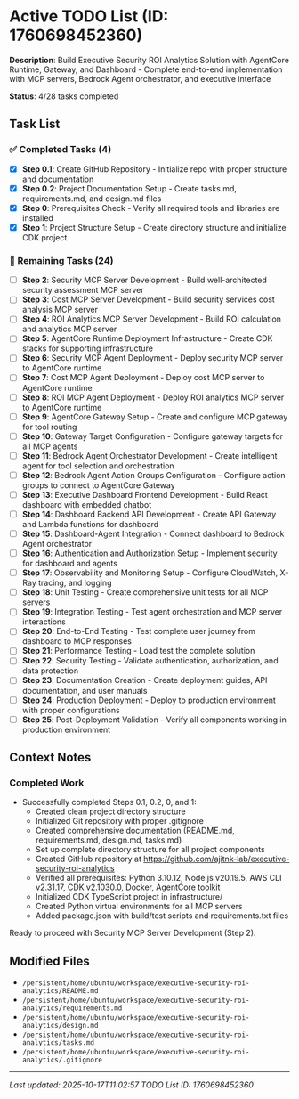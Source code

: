 # Active TODO List (ID: 1760698452360)

**Description**: Build Executive Security ROI Analytics Solution with AgentCore Runtime, Gateway, and Dashboard - Complete end-to-end implementation with MCP servers, Bedrock Agent orchestrator, and executive interface

**Status**: 4/28 tasks completed

## Task List

### ✅ Completed Tasks (4)
- [x] **Step 0.1**: Create GitHub Repository - Initialize repo with proper structure and documentation
- [x] **Step 0.2**: Project Documentation Setup - Create tasks.md, requirements.md, and design.md files
- [x] **Step 0**: Prerequisites Check - Verify all required tools and libraries are installed
- [x] **Step 1**: Project Structure Setup - Create directory structure and initialize CDK project

### 🔄 Remaining Tasks (24)
- [ ] **Step 2**: Security MCP Server Development - Build well-architected security assessment MCP server
- [ ] **Step 3**: Cost MCP Server Development - Build security services cost analysis MCP server
- [ ] **Step 4**: ROI Analytics MCP Server Development - Build ROI calculation and analytics MCP server
- [ ] **Step 5**: AgentCore Runtime Deployment Infrastructure - Create CDK stacks for supporting infrastructure
- [ ] **Step 6**: Security MCP Agent Deployment - Deploy security MCP server to AgentCore runtime
- [ ] **Step 7**: Cost MCP Agent Deployment - Deploy cost MCP server to AgentCore runtime
- [ ] **Step 8**: ROI MCP Agent Deployment - Deploy ROI analytics MCP server to AgentCore runtime
- [ ] **Step 9**: AgentCore Gateway Setup - Create and configure MCP gateway for tool routing
- [ ] **Step 10**: Gateway Target Configuration - Configure gateway targets for all MCP agents
- [ ] **Step 11**: Bedrock Agent Orchestrator Development - Create intelligent agent for tool selection and orchestration
- [ ] **Step 12**: Bedrock Agent Action Groups Configuration - Configure action groups to connect to AgentCore Gateway
- [ ] **Step 13**: Executive Dashboard Frontend Development - Build React dashboard with embedded chatbot
- [ ] **Step 14**: Dashboard Backend API Development - Create API Gateway and Lambda functions for dashboard
- [ ] **Step 15**: Dashboard-Agent Integration - Connect dashboard to Bedrock Agent orchestrator
- [ ] **Step 16**: Authentication and Authorization Setup - Implement security for dashboard and agents
- [ ] **Step 17**: Observability and Monitoring Setup - Configure CloudWatch, X-Ray tracing, and logging
- [ ] **Step 18**: Unit Testing - Create comprehensive unit tests for all MCP servers
- [ ] **Step 19**: Integration Testing - Test agent orchestration and MCP server interactions
- [ ] **Step 20**: End-to-End Testing - Test complete user journey from dashboard to MCP responses
- [ ] **Step 21**: Performance Testing - Load test the complete solution
- [ ] **Step 22**: Security Testing - Validate authentication, authorization, and data protection
- [ ] **Step 23**: Documentation Creation - Create deployment guides, API documentation, and user manuals
- [ ] **Step 24**: Production Deployment - Deploy to production environment with proper configurations
- [ ] **Step 25**: Post-Deployment Validation - Verify all components working in production environment

## Context Notes

### Completed Work
- Successfully completed Steps 0.1, 0.2, 0, and 1:
  - Created clean project directory structure
  - Initialized Git repository with proper .gitignore
  - Created comprehensive documentation (README.md, requirements.md, design.md, tasks.md)
  - Set up complete directory structure for all project components
  - Created GitHub repository at https://github.com/ajitnk-lab/executive-security-roi-analytics
  - Verified all prerequisites: Python 3.10.12, Node.js v20.19.5, AWS CLI v2.31.17, CDK v2.1030.0, Docker, AgentCore toolkit
  - Initialized CDK TypeScript project in infrastructure/
  - Created Python virtual environments for all MCP servers
  - Added package.json with build/test scripts and requirements.txt files

Ready to proceed with Security MCP Server Development (Step 2).

## Modified Files
- `/persistent/home/ubuntu/workspace/executive-security-roi-analytics/README.md`
- `/persistent/home/ubuntu/workspace/executive-security-roi-analytics/requirements.md`
- `/persistent/home/ubuntu/workspace/executive-security-roi-analytics/design.md`
- `/persistent/home/ubuntu/workspace/executive-security-roi-analytics/tasks.md`
- `/persistent/home/ubuntu/workspace/executive-security-roi-analytics/.gitignore`

---
*Last updated: 2025-10-17T11:02:57*
*TODO List ID: 1760698452360*
